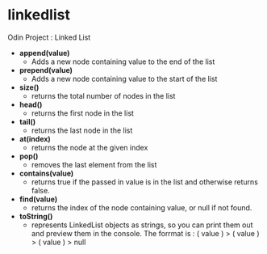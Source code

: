 # linkedlist

Odin Project : Linked List

- **append(value)**
  - Adds a new node containing value to the end of the list
- **prepend(value)**
  - Adds a new node containing value to the start of the list
- **size()**
  - returns the total number of nodes in the list
- **head()**
  - returns the first node in the list
- **tail()**
  - returns the last node in the list
- **at(index)**
  - returns the node at the given index
- **pop()**
  - removes the last element from the list
- **contains(value)**
  - returns true if the passed in value is in the list and otherwise returns false.
- **find(value)**
  - returns the index of the node containing value, or null if not found.
- **toString()**
  - represents LinkedList objects as strings, so you can print them out and preview them in the console. The forrmat is : ( value ) > ( value ) > ( value ) > null

